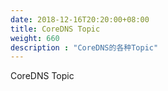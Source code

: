 ```yaml
---
date: 2018-12-16T20:20:00+08:00
title: CoreDNS Topic
weight: 660
description : "CoreDNS的各种Topic"
---
```


CoreDNS Topic



